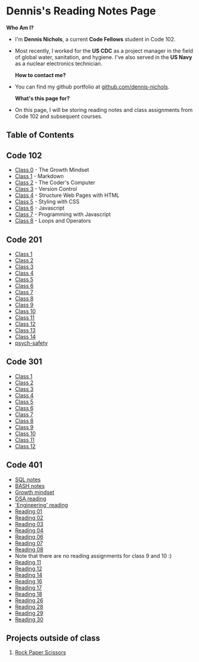 # Dennis's Reading Notes Page

  **Who Am I?**

- I'm **Dennis Nichols**, a current **Code Fellows** student in Code 102.
- Most recently, I worked for the **US CDC** as a project manager in the field of global water, sanitation, and hygiene. I've also served in the **US Navy** as a nuclear electronics technician.

  **How to contact me?**

- You can find my github portfolio at [github.com/dennis-nichols](https://github.com/dennis-nichols).

  **What's this page for?**

- On this page, I will be storing reading notes and class assignments from Code 102 and subsequent courses.

## Table of Contents

## Code 102

- [Class 0](https://dennis-nichols-code-fellows.github.io/reading-notes/class_0) - The Growth Mindset
- [Class 1](https://dennis-nichols-code-fellows.github.io/reading-notes/class_1) - Markdown
- [Class 2](https://dennis-nichols-code-fellows.github.io/reading-notes/class_2) - The Coder's Computer
- [Class 3](https://dennis-nichols-code-fellows.github.io/reading-notes/class_3) - Version Control
- [Class 4](https://dennis-nichols-code-fellows.github.io/reading-notes/class_4) - Structure Web Pages with HTML
- [Class 5](https://dennis-nichols-code-fellows.github.io/reading-notes/class_5) - Styling with CSS
- [Class 6](https://dennis-nichols-code-fellows.github.io/reading-notes/class_6) - Javascript
- [Class 7](https://dennis-nichols-code-fellows.github.io/reading-notes/class_7) - Programming with Javascript
- [Class 8](https://dennis-nichols-code-fellows.github.io/reading-notes/class_8) - Loops and Operators

## Code 201

- [Class 1](https://dennis-nichols-code-fellows.github.io/reading-notes/201_class_1)
- [Class 2](https://dennis-nichols-code-fellows.github.io/reading-notes/201_class_2)
- [Class 3](https://dennis-nichols-code-fellows.github.io/reading-notes/201_class_3)
- [Class 4](https://dennis-nichols-code-fellows.github.io/reading-notes/201_class_4)
- [Class 5](https://dennis-nichols-code-fellows.github.io/reading-notes/201_class_5)
- [Class 6](https://dennis-nichols-code-fellows.github.io/reading-notes/201_class_6)
- [Class 7](https://dennis-nichols-code-fellows.github.io/reading-notes/201_class_7)
- [Class 8](https://dennis-nichols-code-fellows.github.io/reading-notes/201_class_8)
- [Class 9](https://dennis-nichols-code-fellows.github.io/reading-notes/201_class_9)
- [Class 10](https://dennis-nichols-code-fellows.github.io/reading-notes/201_class_10)
- [Class 11](https://dennis-nichols-code-fellows.github.io/reading-notes/201_class_11)
- [Class 12](https://dennis-nichols-code-fellows.github.io/reading-notes/201_class_12)
- [Class 13](https://dennis-nichols-code-fellows.github.io/reading-notes/201_class_13)
- [Class 14](https://dennis-nichols-code-fellows.github.io/reading-notes/201_class_14)
- [psych-safety](https://dennis-nichols-code-fellows.github.io/reading-notes/psych-safety)

## Code 301

- [Class 1](https://dennis-nichols-code-fellows.github.io/reading-notes/301_class_1)
- [Class 2](https://dennis-nichols-code-fellows.github.io/reading-notes/301_class_2)
- [Class 3](https://dennis-nichols-code-fellows.github.io/reading-notes/301_class_3)
- [Class 4](https://dennis-nichols-code-fellows.github.io/reading-notes/301_class_4)
- [Class 5](https://dennis-nichols-code-fellows.github.io/reading-notes/301_class_5)
- [Class 6](https://dennis-nichols-code-fellows.github.io/reading-notes/301_class_6)
- [Class 7](https://dennis-nichols-code-fellows.github.io/reading-notes/301_class_7)
- [Class 8](https://dennis-nichols-code-fellows.github.io/reading-notes/301_class_8)
- [Class 9](https://dennis-nichols-code-fellows.github.io/reading-notes/301_class_9)
- [Class 10](https://dennis-nichols-code-fellows.github.io/reading-notes/301_class_10)
- [Class 11](https://dennis-nichols-code-fellows.github.io/reading-notes/301_class_11)
- [Class 12](https://dennis-nichols-code-fellows.github.io/reading-notes/301_class_12)

## Code 401

- [SQL notes](https://dennis-nichols-code-fellows.github.io/reading-notes/401_prep_SQL)
- [BASH notes](https://dennis-nichols-code-fellows.github.io/reading-notes/401_prep_BASH)
- [Growth mindset](https://dennis-nichols-code-fellows.github.io/reading-notes/401_prep_growth)
- [DSA reading](https://dennis-nichols-code-fellows.github.io/reading-notes/401_prep_DSA)
- ['Engineering' reading](https://dennis-nichols-code-fellows.github.io/reading-notes/401_engineering)
- [Reading 01](https://dennis-nichols-code-fellows.github.io/reading-notes/401_01)
- [Reading 02](https://dennis-nichols-code-fellows.github.io/reading-notes/401_02)
- [Reading 03](https://dennis-nichols-code-fellows.github.io/reading-notes/401_03)
- [Reading 04](https://dennis-nichols-code-fellows.github.io/reading-notes/401_04)
- [Reading 06](https://dennis-nichols-code-fellows.github.io/reading-notes/401_06)
- [Reading 07](https://dennis-nichols-code-fellows.github.io/reading-notes/401_07)
- [Reading 08](https://dennis-nichols-code-fellows.github.io/reading-notes/401_08)
- Note that there are no reading assignments for class 9 and 10 :)
- [Reading 11](https://dennis-nichols-code-fellows.github.io/reading-notes/401_11)
- [Reading 12](https://dennis-nichols-code-fellows.github.io/reading-notes/401_12)
- [Reading 14](https://dennis-nichols-code-fellows.github.io/reading-notes/401_14)
- [Reading 16](https://dennis-nichols-code-fellows.github.io/reading-notes/401_16)
- [Reading 17](https://dennis-nichols-code-fellows.github.io/reading-notes/401_17)
- [Reading 18](https://dennis-nichols-code-fellows.github.io/reading-notes/401_18)
- [Reading 26](https://dennis-nichols-code-fellows.github.io/reading-notes/401_26)
- [Reading 28](https://dennis-nichols-code-fellows.github.io/reading-notes/401_28)
- [Reading 29](https://dennis-nichols-code-fellows.github.io/reading-notes/401_29)
- [Reading 30](https://dennis-nichols-code-fellows.github.io/reading-notes/401_30)

## Projects outside of class

1. [Rock Paper Scissors](https://dennis-nichols.github.io/yt_group_projects/rps1_notes_dn)
